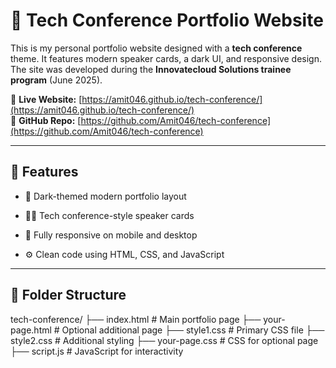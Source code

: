 # 🎤 Tech Conference Portfolio Website

This is my personal portfolio website designed with a **tech conference** theme. It features modern speaker cards, a dark UI, and responsive design. The site was developed during the **Innovatecloud Solutions trainee program** (June 2025).

🔗 **Live Website:** [https://amit046.github.io/tech-conference/](https://amit046.github.io/tech-conference/)  
📁 **GitHub Repo:** [https://github.com/Amit046/tech-conference](https://github.com/Amit046/tech-conference)

---

## 🚀 Features

- 🎨 Dark-themed modern portfolio layout
- 🧑‍💻 Tech conference-style speaker cards
- 📱 Fully responsive on mobile and desktop

- ⚙️ Clean code using HTML, CSS, and JavaScript

---

## 📂 Folder Structure

tech-conference/
├── index.html # Main portfolio page
├── your-page.html # Optional additional page
├── style1.css # Primary CSS file
├── style2.css # Additional styling
├── your-page.css # CSS for optional page
├── script.js # JavaScript for interactivity
